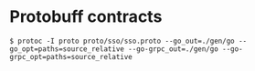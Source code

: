 # Protobuff contracts

```
$ protoc -I proto proto/sso/sso.proto --go_out=./gen/go --go_opt=paths=source_relative --go-grpc_out=./gen/go --go-grpc_opt=paths=source_relative
```
